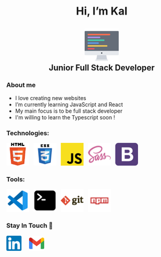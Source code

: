 <h1 align="center">
 Hi, I’m Kal</h1>
<h2 align="center">
<img align="center" src="icons/programming-monitor-svgrepo-com.svg" height="90" width="90"/><br>
Junior Full Stack Developer </h2>

  <h3>About me</h3>

- I love creating new websites
- I’m currently learning JavaScript and React 
- My main focus is to be full stack developer
- I'm willing to learn the Typescript soon !

<h3>Technologies:</h3>
<p>
<img src="./icons/html-5-svgrepo-com.svg" alt="html" width="60" height="60" style="margin-right:.5rem"/>
<img src="./icons/css3-logo-svgrepo-com.svg" alt="css3" width="60" height="60" style="margin-right:.5rem"/>
<img src="./icons/javascript-svgrepo-com.svg" alt="javascript" width="60" height="60" style="margin-right:.5rem"/>
<img src="./icons/sass-svgrepo-com.svg" alt="sass" width="60" height="60" style="margin-right:.5rem"/>
<img src="./icons/bootstrap-svgrepo-com.svg" alt="bootstrap" width="60" height="60" style="margin-right:.5rem"/>
</p>
<h3>Tools: </h3>
<p>
<img src="./icons/vscode-svgrepo-com.svg" alt="vscode" width="60" height="60" style="margin-right:.5rem"/>
<img src="./icons/terminal-svgrepo-com.svg" alt="terminal" width="60" height="60" style="margin-right:.5rem"/>
<img src="./icons/git-svgrepo-com.svg" alt="gitbash" width="60" height="60" style="margin-right:.5rem"/>
<img src="./icons/npm-svgrepo-com%20(1).svg" alt="npm" width="60" height="60" style="margin-right:.5rem"/>

</p>
<h3>Stay In Touch 👋</h3>
<p>
<a href="https://www.linkedin.com/in/haikal-fairuzi-maulana-4227ab213/" target="_blank"><img align="center" src="icons/linkedin-svgrepo-com.svg" alt="me in linkedin" height="40" width="40" style="margin-right:1rem"/></a>
<a href = "mailto:karl.391.east.kn@gmail.com" target="_blank"><img align="center" src="icons/google-gmail-svgrepo-com.svg" alt="gmail" height="40" width="40"/></a>
</p>

<!--
**mounir-m4/mounir-m4** is a ✨ _special_ ✨ repository because its `README.md` (this file) appears on your GitHub profile.

Here are some ideas to get you started:

- 🔭 I’m currently working on ...
- 🌱 I’m currently learning ...
- 👯 I’m looking to collaborate on ...
- 🤔 I’m looking for help with ...
- 💬 Ask me about ...
- 📫 How to reach me: ...
- 😄 Pronouns: ...
- ⚡ Fun fact: ...
-->
